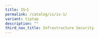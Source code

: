 ```yaml
---
title: IS᠆1
permalink: /catalog/is/is-1/
variant: tiptap
description: ""
third_nav_title: Infrastructure Security
---
```

<p></p>